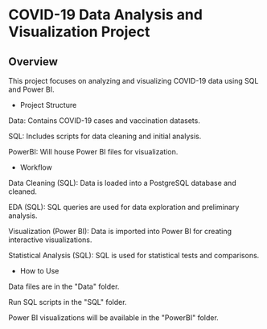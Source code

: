 # COVID-19 Data Analysis and Visualization Project

## Overview
This project focuses on analyzing and visualizing COVID-19 data using SQL and Power BI.

* Project Structure

Data: Contains COVID-19 cases and vaccination datasets.

SQL: Includes scripts for data cleaning and initial analysis.

PowerBI: Will house Power BI files for visualization.

* Workflow

Data Cleaning (SQL): Data is loaded into a PostgreSQL database and cleaned.

EDA (SQL): SQL queries are used for data exploration and preliminary analysis.

Visualization (Power BI): Data is imported into Power BI for creating interactive visualizations.

Statistical Analysis (SQL): SQL is used for statistical tests and comparisons.

* How to Use

Data files are in the "Data" folder.

Run SQL scripts in the "SQL" folder.

Power BI visualizations will be available in the "PowerBI" folder.
